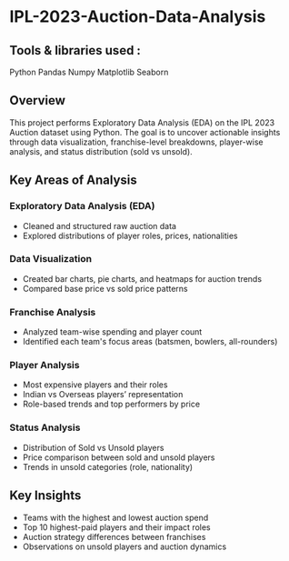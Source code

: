 # IPL-2023-Auction-Data-Analysis
## Tools & libraries used :
  Python
  Pandas
  Numpy
  Matplotlib
  Seaborn

## Overview
This project performs Exploratory Data Analysis (EDA) on the IPL 2023 Auction dataset using Python. The goal is to uncover actionable insights through data visualization, franchise-level breakdowns, player-wise analysis, and status distribution (sold vs unsold).

## Key Areas of Analysis

###  Exploratory Data Analysis (EDA)
- Cleaned and structured raw auction data
- Explored distributions of player roles, prices, nationalities

###  Data Visualization
- Created bar charts, pie charts, and heatmaps for auction trends
- Compared base price vs sold price patterns

###  Franchise Analysis
- Analyzed team-wise spending and player count
- Identified each team's focus areas (batsmen, bowlers, all-rounders)

###  Player Analysis
- Most expensive players and their roles
- Indian vs Overseas players’ representation
- Role-based trends and top performers by price

###  Status Analysis
- Distribution of Sold vs Unsold players
- Price comparison between sold and unsold players
- Trends in unsold categories (role, nationality)

## Key Insights
- Teams with the highest and lowest auction spend
- Top 10 highest-paid players and their impact roles
- Auction strategy differences between franchises
- Observations on unsold players and auction dynamics



  


